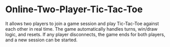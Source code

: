 # Online-Two-Player-Tic-Tac-Toe
 It allows two players to join a game session and play Tic-Tac-Toe against each other in real time. The game automatically handles turns, win/draw logic, and resets. If any player disconnects, the game ends for both players, and a new session can be started.

